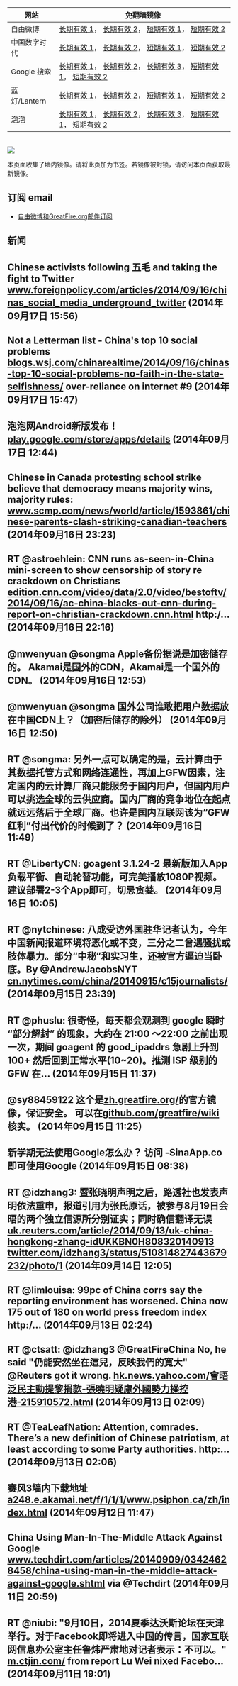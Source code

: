 <table>
    <thead>
        <tr>
            <th>网站</th>
            <th>免翻墙镜像</th>
        </tr>
    </thead>
    <tbody>    
        <tr>
            <td>自由微博</td>
            <td>            
                <a href="https://a248.e.akamai.net/f/1/1/1/dci.download.akamai.com/35985/159415/1/f/" target="_BLANK">长期有效 1</a>，            
                <a href="https://objects.dreamhost.com/freeweibo/index.html" target="_BLANK">长期有效 2</a>，            
                <a href="https://fw2.azurewebsites.net" target="_BLANK">短期有效 1</a>，            
                <a href="https://d1stdkq55ggsv7.cloudfront.net" target="_BLANK">短期有效 2</a>
            </td>
        </tr>    
        <tr>
            <td>中国数字时代</td>
            <td>            
                <a href="https://a248.e.akamai.net/f/1/1/1/dci.download.akamai.com/35985/159415/1/c/" target="_BLANK">长期有效 1</a>，            
                <a href="https://objects.dreamhost.com/cdt/index.html" target="_BLANK">长期有效 2</a>，            
                <a href="https://1ff2d.azurewebsites.net" target="_BLANK">短期有效 1</a>，            
                <a href="https://d29jekp4emy41a.cloudfront.net" target="_BLANK">短期有效 2</a>
            </td>
        </tr>    
        <tr>
            <td>Google 搜索</td>
            <td>            
                <a href="https://edgecastcdn.net/00107ED/g/" target="_BLANK">长期有效 1</a>，            
                <a href="https://a248.e.akamai.net/f/1/1/1/dci.download.akamai.com/35985/159415/1/g/" target="_BLANK">长期有效 2</a>，            
                <a href="https://objects.dreamhost.com/goo/index.html" target="_BLANK">长期有效 3</a>，            
                <a href="https://865ba.azurewebsites.net" target="_BLANK">短期有效 1</a>，            
                <a href="https://d3vv89cvqbrqlq.cloudfront.net" target="_BLANK">短期有效 2</a>
            </td>
        </tr>    
        <tr>
            <td>蓝灯/Lantern</td>
            <td>            
                <a href="https://a248.e.akamai.net/f/1/1/1/dci.download.akamai.com/35985/159415/1/l/" target="_BLANK">长期有效 1</a>，            
                <a href="https://objects.dreamhost.com/lantern/index.html" target="_BLANK">长期有效 2</a>，            
                <a href="https://c7511.azurewebsites.net" target="_BLANK">短期有效 1</a>，            
                <a href="https://dx1djqjpnvurw.cloudfront.net" target="_BLANK">短期有效 2</a>
            </td>
        </tr>    
        <tr>
            <td>泡泡</td>
            <td>            
                <a href="https://edgecastcdn.net/00107ED/paopao/" target="_BLANK">长期有效 1</a>，            
                <a href="https://a248.e.akamai.net/f/1/1/1/dci.download.akamai.com/35985/159415/1/p/" target="_BLANK">长期有效 2</a>，            
                <a href="https://objects.dreamhost.com/paopao/index.html" target="_BLANK">长期有效 3</a>，            
                <a href="https://paopao2.azurewebsites.net" target="_BLANK">短期有效 1</a>，            
                <a href="https://d19ysv8o6fv16v.cloudfront.net" target="_BLANK">短期有效 2</a>
            </td>
        </tr>
    </tbody>
</table>
<br/>
<img src="https://raw.githubusercontent.com/greatfire/z/master/logos.gif" />

本页面收集了墙内镜像。请将此页加为书签。若镜像被封锁，请访问本页面获取最新镜像。

## 订阅 email
* <a href="https://b.us7.list-manage.com/subscribe?u=854fca58782082e0cbdf204a0&id=c78949b93c">自由微博和GreatFire.org邮件订阅</a>
    
## 新闻
Chinese activists following 五毛 and taking the fight to Twitter <a href="http://www.foreignpolicy.com/articles/2014/09/16/chinas_social_media_underground_twitter" target="_BLANK">www.foreignpolicy.com/articles/2014/09/16/chinas_social_media_underground_twitter</a> (2014年09月17日 15:56)
 ---
Not a Letterman list - China's top 10 social problems <a href="http://blogs.wsj.com/chinarealtime/2014/09/16/chinas-top-10-social-problems-no-faith-in-the-state-selfishness/?mod=WSJBlog" target="_BLANK">blogs.wsj.com/chinarealtime/2014/09/16/chinas-top-10-social-problems-no-faith-in-the-state-selfishness/</a> over-reliance on internet #9 (2014年09月17日 15:47)
 ---
泡泡网Android新版发布！ <a href="https://play.google.com/store/apps/details?id=org.greatfire.paopao" target="_BLANK">play.google.com/store/apps/details</a> (2014年09月17日 12:44)
 ---
Chinese in Canada protesting school strike believe that democracy means majority wins, majority rules: <a href="http://www.scmp.com/news/world/article/1593861/chinese-parents-clash-striking-canadian-teachers" target="_BLANK">www.scmp.com/news/world/article/1593861/chinese-parents-clash-striking-canadian-teachers</a> (2014年09月16日 23:23)
 ---
RT @astroehlein: CNN runs as-seen-in-China mini-screen to show censorship of story re crackdown on Christians <a href="http://edition.cnn.com/video/data/2.0/video/bestoftv/2014/09/16/ac-china-blacks-out-cnn-during-report-on-christian-crackdown.cnn.html" target="_BLANK">edition.cnn.com/video/data/2.0/video/bestoftv/2014/09/16/ac-china-blacks-out-cnn-during-report-on-christian-crackdown.cnn.html</a> http:/… (2014年09月16日 22:16)
 ---
@mwenyuan @songma Apple备份据说是加密储存的。 Akamai是国外的CDN，Akamai是一个国外的CDN。 (2014年09月16日 12:53)
 ---
@mwenyuan @songma 国外公司谁敢把用户数据放在中国CDN上？（加密后储存的除外） (2014年09月16日 12:50)
 ---
RT @songma: 另外一点可以确定的是，云计算由于其数据托管方式和网络连通性，再加上GFW因素，注定国内的云计算厂商只能服务于国内用户，但国内用户可以挑选全球的云供应商。国内厂商的竞争地位在起点就远远落后于全球厂商。也许是国内互联网该为“GFW红利”付出代价的时候到了？ (2014年09月16日 11:49)
 ---
RT @LibertyCN: goagent 3.1.24-2 最新版加入App负载平衡、自动轮替功能，可完美播放1080P视频。建议部署2-3个App即可，切忌贪婪。 (2014年09月16日 10:05)
 ---
RT @nytchinese: 八成受访外国驻华记者认为，今年中国新闻报道环境将恶化或不变，三分之二曾遇骚扰或肢体暴力。部分“中秘”和实习生，还被官方逼迫当卧底。By @AndrewJacobsNYT <a href="http://cn.nytimes.com/china/20140915/c15journalists/" target="_BLANK">cn.nytimes.com/china/20140915/c15journalists/</a> (2014年09月15日 23:39)
 ---
RT @phuslu: 很奇怪，每天都会观测到 google 瞬时 “部分解封” 的现象，大约在 21:00 ～22:00 之前出现一次，期间 goagent 的 good_ipaddrs 急剧上升到 100+  然后回到正常水平(10~20)。推测 ISP 级别的 GFW 在… (2014年09月15日 11:37)
 ---
@sy88459122 这个是<a href="https://zh.greatfire.org/" target="_BLANK">zh.greatfire.org/</a>的官方镜像，保证安全。 可以在<a href="https://github.com/greatfire/wiki" target="_BLANK">github.com/greatfire/wiki</a> 核实。 (2014年09月15日 11:25)
 ---
新学期无法使用Google怎么办？ 访问 -SinaApp.co 即可使用Google (2014年09月15日 08:38)
 ---
RT @idzhang3: 暨张晓明声明之后，路透社也发表声明依法重申，报道引用为张氏原话，被参与8月19日会晤的两个独立信源所分别证实；同时确信翻译无误<a href="http://uk.reuters.com/article/2014/09/13/uk-china-hongkong-zhang-idUKKBN0H808320140913" target="_BLANK">uk.reuters.com/article/2014/09/13/uk-china-hongkong-zhang-idUKKBN0H808320140913</a> <a href="https://twitter.com/idzhang3/status/510814827443679232/photo/1" target="_BLANK">twitter.com/idzhang3/status/510814827443679232/photo/1</a> (2014年09月14日 12:05)
 ---
RT @limlouisa: 99pc of China corrs say the reporting environment has worsened. China now 175 out of 180 on world press freedom index http:/… (2014年09月13日 02:24)
 ---
RT @ctsatt: @idzhang3 @GreatFireChina  No, he said  "仍能安然坐在這兒，反映我們的寬大" @Reuters got it wrong. <a href="https://hk.news.yahoo.com/%E6%9C%83%E6%99%A4%E6%B3%9B%E6%B0%91%E4%B8%BB%E5%8B%95%E6%8F%90%E9%BB%8E%E6%8D%90%E6%AC%BE-%E5%BC%B5%E6%9B%89%E6%98%8E%E7%96%91%E6%85%AE%E5%A4%96%E5%9C%8B%E5%8B%A2%E5%8A%9B%E6%93%8D%E6%8E%A7%E6%B8%AF-215910572.html" target="_BLANK">hk.news.yahoo.com/會晤泛民主動提黎捐款-張曉明疑慮外國勢力操控港-215910572.html</a> (2014年09月13日 02:09)
 ---
RT @TeaLeafNation: Attention, comrades. There’s a new definition of Chinese patriotism, at least according to some Party authorities.
http:… (2014年09月13日 02:06)
 ---
赛风3墙内下载地址 <a href="https://a248.e.akamai.net/f/1/1/1/www.psiphon.ca/zh/index.html" target="_BLANK">a248.e.akamai.net/f/1/1/1/www.psiphon.ca/zh/index.html</a> (2014年09月12日 11:47)
 ---
China Using Man-In-The-Middle Attack Against Google <a href="https://www.techdirt.com/articles/20140909/03424628458/china-using-man-in-the-middle-attack-against-google.shtml" target="_BLANK">www.techdirt.com/articles/20140909/03424628458/china-using-man-in-the-middle-attack-against-google.shtml</a> via @Techdirt (2014年09月11日 20:59)
 ---
RT @niubi: "9月10日，2014夏季达沃斯论坛在天津举行。对于Facebook即将进入中国的传言，国家互联网信息办公室主任鲁炜严肃地对记者表示：不可以。" <a href="http://m.ctjin.com/?host=www.ctjin.com&src=http%3A%2F%2Fwww.ctjin.com%2Fziben%2Fchanjing%2Fhangye%2F2014-09-11%2F42529.html" target="_BLANK">m.ctjin.com/</a> from report  Lu Wei nixed Facebo… (2014年09月11日 19:01)
 ---
